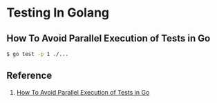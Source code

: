 # Testing In Golang

## How To Avoid Parallel Execution of Tests in Go

``` bash
$ go test -p 1 ./...
```

## Reference

1. [How To Avoid Parallel Execution of Tests in Go](https://medium.com/@xcoulon/how-to-avoid-parallel-execution-of-tests-in-golang-763d32d88eec)
